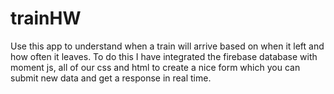 # trainHW
Use this app to understand when a train will arrive based on when it left and how often it leaves. To do this I have 
integrated the firebase database with moment js, all of our css and html to create a nice form which you can submit new data and get a response in real time.
